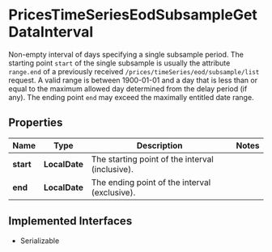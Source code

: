

# PricesTimeSeriesEodSubsampleGetDataInterval

Non-empty interval of days specifying a single subsample period. The starting point `start` of the single subsample is usually the attribute `range.end` of a previously received `/prices/timeSeries/eod/subsample/list` request. A valid range is between 1900-01-01 and a day that is less than or equal to the maximum allowed day determined from the delay period (if any). The ending point `end` may exceed the maximally entitled date range.

## Properties

Name | Type | Description | Notes
------------ | ------------- | ------------- | -------------
**start** | **LocalDate** | The starting point of the interval (inclusive).  | 
**end** | **LocalDate** | The ending point of the interval (exclusive). | 


## Implemented Interfaces

* Serializable


